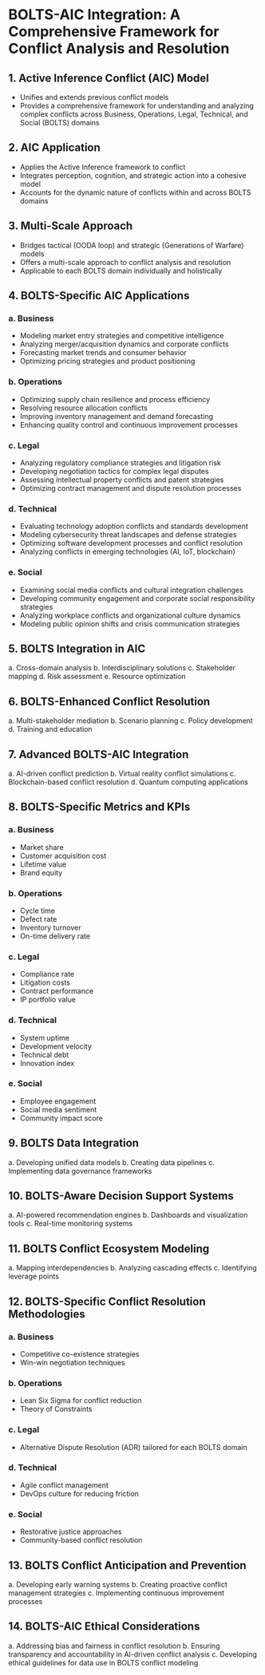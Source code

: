 # BOLTS-AIC Integration: A Comprehensive Framework for Conflict Analysis and Resolution

## 1. Active Inference Conflict (AIC) Model

- Unifies and extends previous conflict models
- Provides a comprehensive framework for understanding and analyzing complex conflicts across Business, Operations, Legal, Technical, and Social (BOLTS) domains

## 2. AIC Application

- Applies the Active Inference framework to conflict
- Integrates perception, cognition, and strategic action into a cohesive model
- Accounts for the dynamic nature of conflicts within and across BOLTS domains

## 3. Multi-Scale Approach

- Bridges tactical (OODA loop) and strategic (Generations of Warfare) models
- Offers a multi-scale approach to conflict analysis and resolution
- Applicable to each BOLTS domain individually and holistically

## 4. BOLTS-Specific AIC Applications

### a. Business
- Modeling market entry strategies and competitive intelligence
- Analyzing merger/acquisition dynamics and corporate conflicts
- Forecasting market trends and consumer behavior
- Optimizing pricing strategies and product positioning

### b. Operations
- Optimizing supply chain resilience and process efficiency
- Resolving resource allocation conflicts
- Improving inventory management and demand forecasting
- Enhancing quality control and continuous improvement processes

### c. Legal
- Analyzing regulatory compliance strategies and litigation risk
- Developing negotiation tactics for complex legal disputes
- Assessing intellectual property conflicts and patent strategies
- Optimizing contract management and dispute resolution processes

### d. Technical
- Evaluating technology adoption conflicts and standards development
- Modeling cybersecurity threat landscapes and defense strategies
- Optimizing software development processes and conflict resolution
- Analyzing conflicts in emerging technologies (AI, IoT, blockchain)

### e. Social
- Examining social media conflicts and cultural integration challenges
- Developing community engagement and corporate social responsibility strategies
- Analyzing workplace conflicts and organizational culture dynamics
- Modeling public opinion shifts and crisis communication strategies

## 5. BOLTS Integration in AIC

a. Cross-domain analysis
b. Interdisciplinary solutions
c. Stakeholder mapping
d. Risk assessment
e. Resource optimization

## 6. BOLTS-Enhanced Conflict Resolution

a. Multi-stakeholder mediation
b. Scenario planning
c. Policy development
d. Training and education

## 7. Advanced BOLTS-AIC Integration

a. AI-driven conflict prediction
b. Virtual reality conflict simulations
c. Blockchain-based conflict resolution
d. Quantum computing applications

## 8. BOLTS-Specific Metrics and KPIs

### a. Business
- Market share
- Customer acquisition cost
- Lifetime value
- Brand equity

### b. Operations
- Cycle time
- Defect rate
- Inventory turnover
- On-time delivery rate

### c. Legal
- Compliance rate
- Litigation costs
- Contract performance
- IP portfolio value

### d. Technical
- System uptime
- Development velocity
- Technical debt
- Innovation index

### e. Social
- Employee engagement
- Social media sentiment
- Community impact score

## 9. BOLTS Data Integration

a. Developing unified data models
b. Creating data pipelines
c. Implementing data governance frameworks

## 10. BOLTS-Aware Decision Support Systems

a. AI-powered recommendation engines
b. Dashboards and visualization tools
c. Real-time monitoring systems

## 11. BOLTS Conflict Ecosystem Modeling

a. Mapping interdependencies
b. Analyzing cascading effects
c. Identifying leverage points

## 12. BOLTS-Specific Conflict Resolution Methodologies

### a. Business
- Competitive co-existence strategies
- Win-win negotiation techniques

### b. Operations
- Lean Six Sigma for conflict reduction
- Theory of Constraints

### c. Legal
- Alternative Dispute Resolution (ADR) tailored for each BOLTS domain

### d. Technical
- Agile conflict management
- DevOps culture for reducing friction

### e. Social
- Restorative justice approaches
- Community-based conflict resolution

## 13. BOLTS Conflict Anticipation and Prevention

a. Developing early warning systems
b. Creating proactive conflict management strategies
c. Implementing continuous improvement processes

## 14. BOLTS-AIC Ethical Considerations

a. Addressing bias and fairness in conflict resolution
b. Ensuring transparency and accountability in AI-driven conflict analysis
c. Developing ethical guidelines for data use in BOLTS conflict modeling
